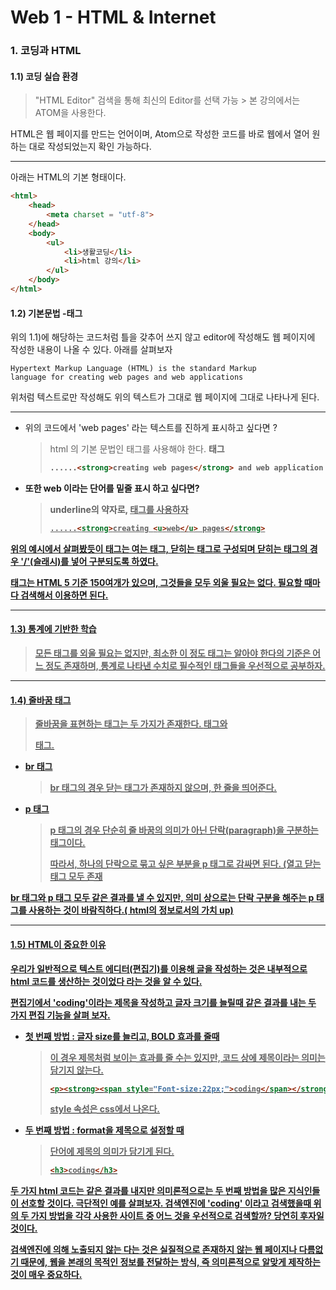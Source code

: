 # Web 1 - HTML & Internet

### 1. 코딩과 HTML

#### 1.1) 코딩 실습 환경

> "HTML Editor" 검색을 통해 최신의 Editor를 선택 가능 > 본 강의에서는 ATOM을 사용한다.

HTML은  웹 페이지를 만드는 언어이며, Atom으로 작성한 코드를 바로 웹에서 열어 원하는 대로 작성되었는지 확인 가능하다.

----------------------------------------------------

아래는 HTML의 기본 형태이다.

```html
<html>
    <head>
        <meta charset = "utf-8"> 
    </head>
	<body>
        <ul>
            <li>생활코딩</li>
            <li>html 강의</li>
        </ul>
    </body>
</html>
```



#### 1.2) 기본문법 -태그

위의 1.1)에 해당하는 코드처럼 틀을 갖추어 쓰지 않고 editor에 작성해도 웹 페이지에 작성한 내용이 나올 수 있다.   아래를 살펴보자

```
Hypertext Markup Language (HTML) is the standard Markup
language for creating web pages and web applications
```

위처럼 텍스트로만 작성해도 위의 텍스트가 그대로 웹 페이지에 그대로 나타나게 된다.

------------------

* 위의 코드에서 'web pages' 라는 텍스트를 진하게 표시하고 싶다면 ?

  > html 의 기본 문법인 태그를 사용해야 한다. <strong> 태그
  >
  > ```html
  > ......<strong>creating web pages</strong> and web application
  > ```

* 또한 web 이라는 단어를 밑줄 표시 하고 싶다면?

  > underline의 약자로, <u> 태그를 사용하자
  >
  > ```html
  > ......<strong>creating <u>web</u> pages</strong>
  > ```

  

위의 예시에서 살펴봤듯이 태그는 여는 태그, 닫히는 태그로 구성되며 닫히는 태그의 경우 '/'(슬래시)를 넣어 구분되도록 하였다. 

태그는 HTML 5 기준 150여개가 있으며, 그것들을 모두 외울 필요는 없다. 필요할 때마다 검색해서 이용하면 된다.

---------------



#### 1.3) 통계에 기반한 학습

> 모든 태그를 외울 필요는 없지만, 최소한 이 정도 태그는 알아야 한다의 기준은 어느 정도 존재하며, 통계로 나타낸 수치로 필수적인 태그들을 우선적으로 공부하자.

------------



#### 1.4) 줄바꿈 태그

> 줄바꿈을 표현하는 태그는 두 가지가 존재한다.  <b r> 태그와 <p>태그.

- br 태그

  > br 태그의 경우 닫는 태그가 존재하지 않으며, 한 줄을 띄어준다.

- p 태그

  > p 태그의 경우 단순히 줄 바꿈의 의미가 아닌 단락(paragraph)을 구분하는 태그이다.
  >
  > 따라서, 하나의 단락으로 묶고 싶은 부분을 p 태그로 감싸면 된다. (열고 닫는 태그 모두 존재

br 태그와 p 태그 모두 같은 결과를 낼 수 있지만, 의미 상으로는 단락 구분을 해주는 p 태그를 사용하는 것이 바람직하다.( html의 정보로서의 가치 up)

---------------------



#### 1.5) HTML이 중요한 이유

우리가 일반적으로 텍스트 에디터(편집기)를 이용해 글을 작성하는 것은 내부적으로 html 코드를 생산하는 것이었다 라는 것을 알 수 있다. 

편집기에서 'coding'이라는 제목을 작성하고 글자 크기를 늘릴때 같은 결과를 내는 두 가지 편집 기능을 살펴 보자.

- 첫 번째 방법 :  글자 size를 늘리고, BOLD 효과를 줄때 

  > 이 경우 제목처럼 보이는 효과를 줄 수는 있지만, 코드 상에 제목이라는 의미는 담기지 않는다.
  >
  > ```html
  > <p><strong><span style="Font-size:22px;">coding</span></strong></p>
  > ```
  >
  > style 속성은 css에서 나온다.

- 두 번째 방법 : format을 제목으로 설정할 때

  > 단어에 제목의 의미가 담기게 된다.
  >
  > ```html
  > <h3>coding</h3>
  > ```

두 가지 html 코드는 같은 결과를 내지만 의미론적으로는 두 번째 방법을 많은 지식인들이 선호할 것이다. 극단적인 예를 살펴보자. 검색엔진에 'coding' 이라고 검색했을때 위의 두 가지 방법을 각각 사용한 사이트 중 어느 것을 우선적으로 검색할까? 당연히 후자일 것이다. 

검색엔진에 의해 노출되지 않는 다는 것은 실질적으로 존재하지 않는 웹 페이지나 다름없기 때문에,  웹을 본래의 목적인 정보를 전달하는 방식, 즉 의미론적으로 알맞게 제작하는 것이 매우 중요하다. 